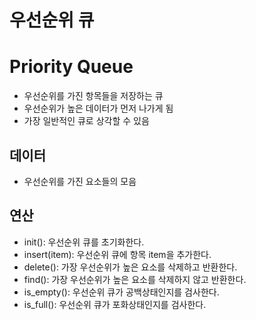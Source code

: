 # 우선순위 큐
# Priority Queue

- 우선순위를 가진 항목들을 저장하는 큐
- 우선순위가 높은 데이터가 먼저 나가게 됨
- 가장 일반적인 큐로 상각할 수 있음

## 데이터
 - 우선순위를 가진 요소들의 모음

## 연산
  - init(): 우선순위 큐를 초기화한다.
  - insert(item): 우선순위 큐에 항목 item을 추가한다.
  - delete(): 가장 우선순위가 높은 요소를 삭제하고 반환한다.
  - find(): 가장 우선순위가 높은 요소를 삭제하지 않고 반환한다.
  - is_empty(): 우선순위 큐가 공백상태인지를 검사한다.
  - is_full(): 우선순위 큐가 포화상태인지를 검사한다.
